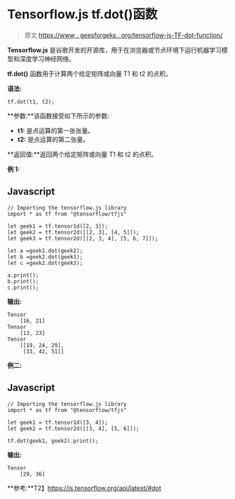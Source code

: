 # Tensorflow.js tf.dot()函数

> 原文:[https://www . geesforgeks . org/tensorflow-js-TF-dot-function/](https://www.geeksforgeeks.org/tensorflow-js-tf-dot-function/)

**Tensorflow.js** 是谷歌开发的开源库，用于在浏览器或节点环境下运行机器学习模型和深度学习神经网络。

**tf.dot()** 函数用于计算两个给定矩阵或向量 T1 和 t2 的点积。

**语法:**

```
tf.dot(t1, t2);
```

**参数:**该函数接受如下所示的参数:

*   **t1:** 是点运算的第一张张量。
*   **t2:** 是点运算的第二张量。

**返回值:**返回两个给定矩阵或向量 T1 和 t2 的点积。

**例 1:**

## Javascript

```
// Importing the tensorflow.js library
import * as tf from "@tensorflow/tfjs"

let geek1 = tf.tensor1d([2, 3]);
let geek2 = tf.tensor2d([[2, 3], [4, 5]]);
let geek3 = tf.tensor2d([[2, 3, 4], [5, 6, 7]]);

let a =geek1.dot(geek2);
let b =geek2.dot(geek1);
let c =geek2.dot(geek3);

a.print();
b.print();
c.print();
```

**输出:**

```
Tensor
    [16, 21]
Tensor
    [13, 23]
Tensor
    [[19, 24, 29],
     [33, 42, 51]]
```

**例二:**

## Javascript

```
// Importing the tensorflow.js library
import * as tf from "@tensorflow/tfjs"

let geek1 = tf.tensor1d([3, 4]);
let geek2 = tf.tensor2d([[3, 4], [5, 6]]);

tf.dot(geek1, geek2).print();
```

**输出:**

```
Tensor
    [29, 36]
```

**参考:**T2】https://js.tensorflow.org/api/latest/#dot